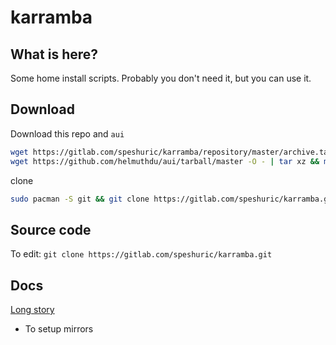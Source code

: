 # karramba

## What is here?
Some home install scripts. Probably you don't need it, but you can use it.

## Download

Download this repo and `aui`

```bash
wget https://gitlab.com/speshuric/karramba/repository/master/archive.tar.gz -O - | tar xz && mv karramba-* karramba
wget https://github.com/helmuthdu/aui/tarball/master -O - | tar xz && mv helmuthdu-aui-* aui 
```

clone
```bash
sudo pacman -S git && git clone https://gitlab.com/speshuric/karramba.git
```


## Source code

To edit: `git clone https://gitlab.com/speshuric/karramba.git`

## Docs

[Long story](./docs/log.md) 




- To setup mirrors 